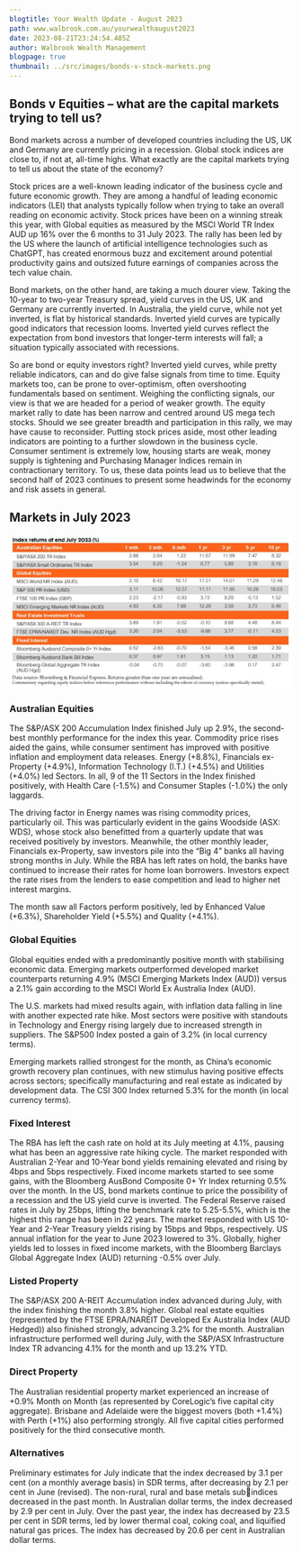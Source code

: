 ```yaml
---
blogtitle: Your Wealth Update - August 2023
path: www.walbrook.com.au/yourwealthaugust2023
date: 2023-08-21T23:24:54.485Z
author: Walbrook Wealth Management
blogpage: true
thumbnail: ../src/images/bonds-v-stock-markets.png
---
```

## Bonds v Equities – what are the capital markets trying to tell us? 

Bond markets across a number of developed countries including the US, UK and Germany are currently pricing in a recession. Global stock indices are close to, if not at, all-time highs. What exactly are the capital markets trying to tell us about the state of the economy? 

Stock prices are a well-known leading indicator of the business cycle and future economic growth. They are among a handful of leading economic indicators (LEI) that analysts typically follow when trying to take an overall reading on economic activity. Stock prices have been on a winning streak this year, with Global equities as measured by the MSCI World TR Index AUD up 16% over the 6 months to 31 July 2023. The rally has been led by the US where the launch of artificial intelligence technologies such as ChatGPT, has created enormous buzz and excitement around potential productivity gains and outsized future earnings of companies across the tech value chain. 

Bond markets, on the other hand, are taking a much dourer view. Taking the 10-year to two-year Treasury spread, yield curves in the US, UK and Germany are currently inverted. In Australia, the yield curve, while not yet inverted, is flat by historical standards. Inverted yield curves are typically good indicators that recession looms. Inverted yield curves reflect the expectation from bond investors that longer-term interests will fall; a situation typically associated with recessions. 

So are bond or equity investors right? Inverted yield curves, while pretty reliable indicators, can and do give false signals from time to time. Equity markets too, can be prone to over-optimism, often overshooting fundamentals based on sentiment. Weighing the conflicting signals, our view is that we are headed for a period of weaker growth. The equity market rally to date has been narrow and centred around US mega tech stocks. Should we see greater breadth and participation in this rally, we may have cause to reconsider. Putting stock prices aside, most other leading indicators are pointing to a further slowdown in the business cycle. Consumer sentiment is extremely low, housing starts are weak, money supply is tightening and Purchasing Manager Indices remain in contractionary territory. To us, these data points lead us to believe that the second half of 2023 continues to present some headwinds for the economy and risk assets in general.

## Markets in July 2023

![July 2023 Market Returns](../src/images/july-market-returns.jpg "July 2023 Market Returns")

### Australian Equities

The S&P/ASX 200 Accumulation Index finished July up 2.9%, the second-best monthly performance for the index this year. Commodity price rises aided the gains, while consumer sentiment has improved with positive inflation and employment data releases. Energy (+8.8%), Financials ex-Property (+4.9%), Information Technology (I.T.) (+4.5%) and Utilities (+4.0%) led Sectors. In all, 9 of the 11 Sectors in the Index finished positively, with Health Care (-1.5%) and Consumer Staples (-1.0%) the only laggards. 

The driving factor in Energy names was rising commodity prices, particularly oil. This was particularly evident in the gains Woodside (ASX: WDS), whose stock also benefitted from a quarterly update that was received positively by investors. Meanwhile, the other monthly leader, Financials ex-Property, saw investors pile into the “Big 4” banks all having strong months in July. While the RBA has left rates on hold, the banks have continued to increase their rates for home loan borrowers. Investors expect the rate rises from the lenders to ease competition and lead to higher net interest margins. 

The month saw all Factors perform positively, led by Enhanced Value (+6.3%), Shareholder Yield (+5.5%) and Quality (+4.1%). 

### Global Equities 

Global equities ended with a predominantly positive month with stabilising economic data. Emerging markets outperformed developed market counterparts returning 4.9% (MSCI Emerging Markets Index (AUD)) versus a 2.1% gain according to the MSCI World Ex Australia Index (AUD). 

The U.S. markets had mixed results again, with inflation data falling in line with another expected rate hike. Most sectors were positive with standouts in Technology and Energy rising largely due to increased strength in suppliers. The S&P500 Index posted a gain of 3.2% (in local currency terms). 

Emerging markets rallied strongest for the month, as China’s economic growth recovery plan continues, with new stimulus having positive effects across sectors; specifically manufacturing and real estate as indicated by development data. The CSI 300 Index returned 5.3% for the month (in local currency terms).

### Fixed Interest 

The RBA has left the cash rate on hold at its July meeting at 4.1%, pausing what has been an aggressive rate hiking cycle. The market responded with Australian 2-Year and 10-Year bond yields remaining elevated and rising by 4bps and 5bps respectively. Fixed income markets started to see some gains, with the Bloomberg AusBond Composite 0+ Yr Index returning 0.5% over the month. In the US, bond markets continue to price the possibility of a recession and the US yield curve is inverted. The Federal Reserve raised rates in July by 25bps, lifting the benchmark rate to 5.25-5.5%, which is the highest this range has been in 22 years. The market responded with US 10-Year and 2-Year Treasury yields rising by 15bps and 9bps, respectively. US annual inflation for the year to June 2023 lowered to 3%. Globally, higher yields led to losses in fixed income markets, with the Bloomberg Barclays Global Aggregate Index (AUD) returning -0.5% over July.

### Listed Property

The S&P/ASX 200 A-REIT Accumulation index advanced during July, with the index finishing the month 3.8% higher. Global real estate equities (represented by the FTSE EPRA/NAREIT Developed Ex Australia Index (AUD Hedged)) also finished strongly, advancing 3.2% for the month. Australian infrastructure performed well during July, with the S&P/ASX Infrastructure Index TR advancing 4.1% for the month and up 13.2% YTD.

### D﻿irect Property

The Australian residential property market experienced an increase of +0.9% Month on Month (as represented by CoreLogic’s five capital city aggregate). Brisbane and Adelaide were the biggest movers (both +1.4%) with Perth (+1%) also performing strongly. All five capital cities performed positively for the third consecutive month.

### Alternatives 

Preliminary estimates for July indicate that the index decreased by 3.1 per cent (on a monthly average basis) in SDR terms, after decreasing by 2.1 per cent in June (revised). The non-rural, rural and base metals subindices decreased in the past month. In Australian dollar terms, the index decreased by 2.9 per cent in July. Over the past year, the index has decreased by 23.5 per cent in SDR terms, led by lower thermal coal, coking coal, and liquified natural gas prices. The index has decreased by 20.6 per cent in Australian dollar terms.